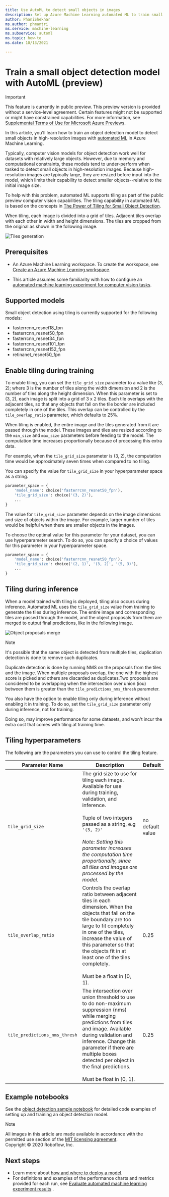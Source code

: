 ```yaml
---
title: Use AutoML to detect small objects in images
description: Set up Azure Machine Learning automated ML to train small object detection models.
author: PhaniShekhar
ms.author: phmantri
ms.service: machine-learning
ms.subservice: automl
ms.topic: how-to
ms.date: 10/13/2021

---
```


# Train a small object detection model with AutoML (preview)

> [!IMPORTANT]
> This feature is currently in public preview. This preview version is provided without a service-level agreement. Certain features might not be supported or might have constrained capabilities. For more information, see [Supplemental Terms of Use for Microsoft Azure Previews](https://azure.microsoft.com/support/legal/preview-supplemental-terms/).

In this article, you'll learn how to train an object detection model to detect small objects in high-resolution images with [automated ML](concept-automated-ml.md) in Azure Machine Learning.

Typically, computer vision models for object detection work well for datasets with relatively large objects. However, due to memory and computational constraints, these models tend to under-perform when tasked to detect small objects in high-resolution images. Because high-resolution images are typically large, they are resized before input into the model, which limits their capability to detect smaller objects--relative to the initial image size.

To help with this problem, automated ML supports tiling as part of the public preview computer vision capabilities. The tiling capability in automated ML is based on the concepts in [The Power of Tiling for Small Object Detection](https://openaccess.thecvf.com/content_CVPRW_2019/papers/UAVision/Unel_The_Power_of_Tiling_for_Small_Object_Detection_CVPRW_2019_paper.pdf).

When tiling, each image is divided into a grid of tiles. Adjacent tiles overlap with each other in width and height dimensions. The tiles are cropped from the original as shown in the following image. 

![Tiles generation](./media/how-to-use-automl-small-object-detect/tiles-generation.png)

## Prerequisites

* An Azure Machine Learning workspace. To create the workspace, see [Create an Azure Machine Learning workspace](how-to-manage-workspace.md).

* This article assumes some familiarity with how to configure an [automated machine learning experiment for computer vision tasks](how-to-auto-train-image-models.md). 

## Supported models

Small object detection using tiling is currently supported for the following models:

* fasterrcnn_resnet18_fpn
* fasterrcnn_resnet50_fpn
* fasterrcnn_resnet34_fpn
* fasterrcnn_resnet101_fpn
* fasterrcnn_resnet152_fpn
* retinanet_resnet50_fpn

## Enable tiling during training

To enable tiling, you can set the `tile_grid_size` parameter to a value like (3, 2); where 3 is the number of tiles along the width dimension and 2 is the number of tiles along the height dimension. When this parameter is set to (3, 2), each image is split into a grid of 3 x 2 tiles. Each tile overlaps with the adjacent tiles, so that any objects that fall on the tile border are included completely in one of the tiles. This overlap can be controlled by the `tile_overlap_ratio` parameter, which defaults to 25%.

When tiling is enabled, the entire image and the tiles generated from it are passed through the model. These images and tiles are resized according to the `min_size` and `max_size` parameters before feeding to the model. The computation time increases proportionally because of processing this extra data. 

For example, when the `tile_grid_size` parameter is (3, 2), the computation time would be approximately seven times when compared to no tiling.

You can specify the value for `tile_grid_size` in your hyperparameter space as a string.

```python
parameter_space = {
	'model_name': choice('fasterrcnn_resnet50_fpn'),
	'tile_grid_size': choice('(3, 2)'),
	...
}
```

The value for `tile_grid_size` parameter depends on the image dimensions and size of objects within the image. For example, larger number of tiles would be helpful when there are smaller objects in the images.

To choose the optimal value for this parameter for your dataset, you can use hyperparameter search. To do so, you can specify a choice of values for this parameter in your hyperparameter space.

```python
parameter_space = {
	'model_name': choice('fasterrcnn_resnet50_fpn'),
	'tile_grid_size': choice('(2, 1)', '(3, 2)', '(5, 3)'),
	...
}
```
## Tiling during inference

When a model trained with tiling is deployed, tiling also occurs during inference. Automated ML uses the `tile_grid_size` value from training to generate the tiles during inference. The entire image and corresponding tiles are passed through the model, and the object proposals from them are merged to output final predictions, like in the following image.

![Object proposals merge](./media/how-to-use-automl-small-object-detect/tiles-merge.png)

> [!NOTE] 
> It's possible that the same object is detected from multiple tiles, duplication detection is done to remove such duplicates.
>
> Duplicate detection is done by running NMS on the proposals from the tiles and the image. When multiple proposals overlap, the one with the highest score is picked and others are discarded as duplicates.Two proposals are considered to be overlapping when the intersection over union (iou) between them is greater than the `tile_predictions_nms_thresh` parameter.

You also have the option to enable tiling only during inference without enabling it in training. To do so, set the `tile_grid_size` parameter only during inference, not for training. 

Doing so, may improve performance for some datasets, and won't incur the extra cost that comes with tiling at training time. 

## Tiling hyperparameters 

The following are the parameters you can use to control the tiling feature.

| Parameter Name	| Description	| Default |
| --------------- |-------------| -------|
| `tile_grid_size` |  The grid size to use for tiling each image. Available for use during training, validation, and inference.<br><br>Tuple of two integers passed as a string, e.g `'(3, 2)'`<br><br> *Note: Setting this parameter increases the computation time proportionally, since all tiles and images are processed by the model.*| no default value |
| `tile_overlap_ratio` | Controls the overlap ratio between adjacent tiles in each dimension. When the objects that fall on the tile boundary are too large to fit completely in one of the tiles, increase the value of this parameter so that the objects fit in at least one of the tiles completely.<br> <br>  Must be a float in [0, 1).| 0.25 |
| `tile_predictions_nms_thresh` | The intersection over union  threshold to use to do non-maximum suppression (nms) while merging predictions from tiles and image. Available during validation and inference. Change this parameter if there are multiple boxes detected per object in the final predictions.  <br><br> Must be float in [0, 1]. | 0.25 |


## Example notebooks

See the [object detection sample notebook](https://github.com/Azure/azureml-examples/tree/main/python-sdk/tutorials/automl-with-azureml/image-object-detection/auto-ml-image-object-detection.ipynb) for detailed code examples of setting up and training an object detection model.

>[!NOTE]
> All images in this article are made available in accordance with the permitted use section of the [MIT licensing agreement](https://choosealicense.com/licenses/mit/).  
> Copyright © 2020 Roboflow, Inc.

## Next steps

* Learn more about [how and where to deploy a model](how-to-deploy-and-where.md).
* For definitions and examples of the performance charts and metrics provided for each run, see [Evaluate automated machine learning experiment results](how-to-understand-automated-ml.md) . 
